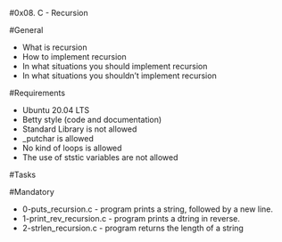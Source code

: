 #0x08. C - Recursion

#General
- What is recursion
- How to implement recursion
- In what situations you should implement recursion
- In what situations you shouldn’t implement recursion

#Requirements
- Ubuntu 20.04 LTS
- Betty style (code and documentation)
- Standard Library is not allowed
- _putchar is allowed
- No kind of loops is allowed
- The use of ststic variables are not allowed

#Tasks

#Mandatory
- 0-puts_recursion.c - program prints a string, followed by a new line.
- 1-print_rev_recursion.c - program prints a dtring in reverse.
- 2-strlen_recursion.c - program returns the length of a string
